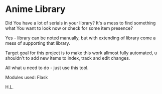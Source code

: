Anime Library 
=============

Did You have a lot of serials in your library? It's a mess to find something what You want to look now or check for some item presence? 

Yes - library can be noted manually, but with extending of library come a mess of
supporting that library.

Target goal for this project is to make this work allmost fully automated,
u shouldn't to add new items to index, track and edit changes.

All what u need to do - just use this tool.

Modules used:
  Flask

H.L. 

